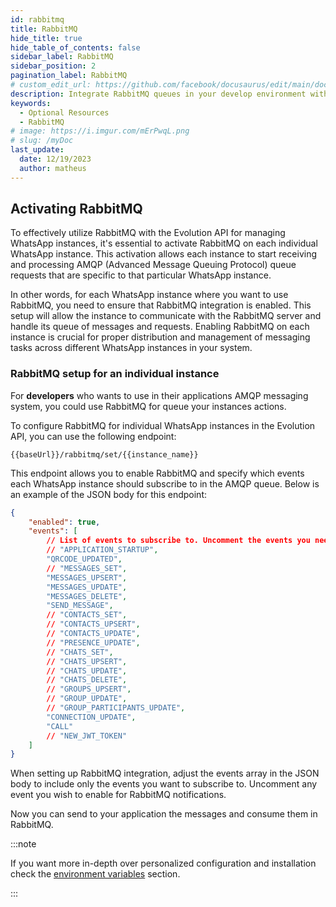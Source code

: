 ```yaml
---
id: rabbitmq
title: RabbitMQ
hide_title: true
hide_table_of_contents: false
sidebar_label: RabbitMQ
sidebar_position: 2
pagination_label: RabbitMQ
# custom_edit_url: https://github.com/facebook/docusaurus/edit/main/docs/api-doc-markdown.md
description: Integrate RabbitMQ queues in your develop environment with Evolution API.
keywords:
  - Optional Resources
  - RabbitMQ
# image: https://i.imgur.com/mErPwqL.png
# slug: /myDoc
last_update:
  date: 12/19/2023
  author: matheus
---
```


## Activating RabbitMQ

To effectively utilize RabbitMQ with the Evolution API for managing WhatsApp instances, it's essential to activate RabbitMQ on each individual WhatsApp instance. This activation allows each instance to start receiving and processing AMQP (Advanced Message Queuing Protocol) queue requests that are specific to that particular WhatsApp instance.

In other words, for each WhatsApp instance where you want to use RabbitMQ, you need to ensure that RabbitMQ integration is enabled. This setup will allow the instance to communicate with the RabbitMQ server and handle its queue of messages and requests. Enabling RabbitMQ on each instance is crucial for proper distribution and management of messaging tasks across different WhatsApp instances in your system.

### RabbitMQ setup for an individual instance

For **developers** who wants to use in their applications AMQP messaging system, you could use RabbitMQ for queue your instances actions.

To configure RabbitMQ for individual WhatsApp instances in the Evolution API, you can use the following endpoint:

```plaintext title="POST"
{{baseUrl}}/rabbitmq/set/{{instance_name}}
```

This endpoint allows you to enable RabbitMQ and specify which events each WhatsApp instance should subscribe to in the AMQP queue. Below is an example of the JSON body for this endpoint:

```json title="body" showLineNumbers
{
    "enabled": true,
    "events": [
        // List of events to subscribe to. Uncomment the events you need.
        // "APPLICATION_STARTUP",
        "QRCODE_UPDATED",
        // "MESSAGES_SET",
        "MESSAGES_UPSERT",
        "MESSAGES_UPDATE",
        "MESSAGES_DELETE",
        "SEND_MESSAGE",
        // "CONTACTS_SET",
        // "CONTACTS_UPSERT",
        // "CONTACTS_UPDATE",
        // "PRESENCE_UPDATE",
        // "CHATS_SET",
        // "CHATS_UPSERT",
        // "CHATS_UPDATE",
        // "CHATS_DELETE",
        // "GROUPS_UPSERT",
        // "GROUP_UPDATE",
        // "GROUP_PARTICIPANTS_UPDATE",
        "CONNECTION_UPDATE",
        "CALL"
        // "NEW_JWT_TOKEN"
    ]    
}
```

When setting up RabbitMQ integration, adjust the events array in the JSON body to include only the events you want to subscribe to. Uncomment any event you wish to enable for RabbitMQ notifications.

Now you can send to your application the messages and consume them in RabbitMQ.

:::note

If you want more in-depth over personalized configuration and installation check the [environment variables](/docs/01-Get%20Started/Environment%20Variables.md) section.

:::
